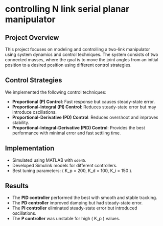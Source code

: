 # controlling N link serial planar manipulator

## Project Overview
This project focuses on modeling and controlling a two-link manipulator using system dynamics and control techniques. The system consists of two connected masses, where the goal is to move the joint angles from an initial position to a desired position using different control strategies.

## Control Strategies
We implemented the following control techniques:
- **Proportional (P) Control**: Fast response but causes steady-state error.
- **Proportional-Integral (PI) Control**: Reduces steady-state error but may introduce oscillations.
- **Proportional-Derivative (PD) Control**: Reduces overshoot and improves stability.
- **Proportional-Integral-Derivative (PID) Control**: Provides the best performance with minimal error and fast settling time.

## Implementation
- Simulated using MATLAB with `ode45`.
- Developed Simulink models for different controllers.
- Best tuning parameters: \( K_p = 200, K_d = 100, K_i = 150 \).

## Results
- The **PID controller** performed the best with smooth and stable tracking.
- The **PD controller** improved damping but had steady-state error.
- The **PI controller** eliminated steady-state error but introduced oscillations.
- The **P controller** was unstable for high \( K_p \) values.

